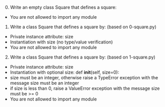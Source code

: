 0. Write an empty class Square that defines a square:
- You are not allowed to import any module

1. Write a class Square that defines a square by: (based on 0-square.py)
- Private instance attribute: size
- Instantiation with size (no type/value verification)
- You are not allowed to import any module

2. Write a class Square that defines a square by: (based on 1-square.py)
- Private instance attribute: size
- Instantiation with optional size: def __init__(self, size=0):
- size must be an integer, otherwise raise a TypeError exception with the message size must be an integer
- if size is less than 0, raise a ValueError exception with the message size must be >= 0
- You are not allowed to import any module
